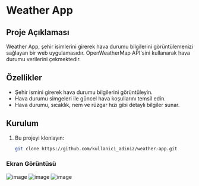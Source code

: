 # Weather App

## Proje Açıklaması

Weather App, şehir isimlerini girerek hava durumu bilgilerini görüntülemenizi sağlayan bir web uygulamasıdır. OpenWeatherMap API'sini kullanarak hava durumu verilerini çekmektedir.

## Özellikler

- Şehir ismini girerek hava durumu bilgilerini görüntüleyin.
- Hava durumu simgeleri ile güncel hava koşullarını temsil edin.
- Hava durumu, sıcaklık, nem ve rüzgar hızı gibi detaylı bilgiler sunar.

## Kurulum

1. Bu projeyi klonlayın:
   ```bash
   git clone https://github.com/kullanici_adiniz/weather-app.git
### Ekran Görüntüsü
![image](https://github.com/user-attachments/assets/67f325a8-f817-42d6-84f5-9e2d4a39b0fe)
![image](https://github.com/user-attachments/assets/36da2d88-8f57-4fbd-8477-6b1205a832f2)
![image](https://github.com/user-attachments/assets/d5cc2a35-2966-44dc-87e4-791360f7581c)


